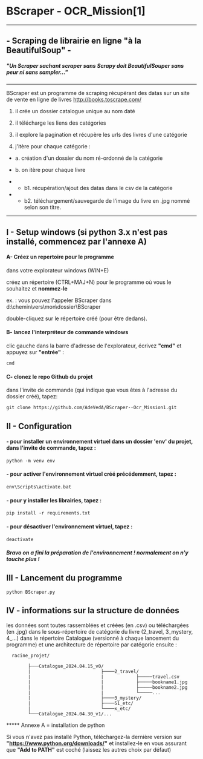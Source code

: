 # BScraper - OCR_Mission[1]
------------------------------------------
## - Scraping de librairie en ligne "à la BeautifulSoup" -

##### "Un Scraper sachant scraper sans Scrapy doit BeautifulSouper sans peur ni sans sampler..."
------------------------------------------
BScraper est un programme de scraping récupérant des datas sur un site de vente en ligne de livres http://books.toscrape.com/

1. il crée un dossier catalogue unique au nom daté

2. il télécharge les liens des catégories

3. il explore la pagination et récupère les urls des livres d'une catégorie

4. j'itère pour chaque catégorie :

- a. création d'un dossier du nom ré-ordonné de la catégorie 

- b. on itère pour chaque livre

- - b1. récupération/ajout des datas dans le csv de la catégorie 

- - b2. téléchargement/sauvegarde de l'image du livre en .jpg nommé selon son titre.


------------------------------------------

## I - Setup windows (si python 3.x n'est pas installé, commencez par l'annexe A)

  #### A- Créez un repertoire pour le programme
dans votre explorateur windows (WIN+E) 

créez un répertoire (CTRL+MAJ+N) pour le programme où vous le souhaitez et **nommez-le**

ex. : vous pouvez l'appeler BScraper dans d:\chemin\vers\mon\dossier\BScraper

double-cliquez sur le répertoire créé (pour être dedans).

  #### B- lancez l'interpréteur de commande windows
clic gauche dans la barre d'adresse de l'explorateur, écrivez **"cmd"** et appuyez sur **"entrée"** :

	cmd
	
  #### C- clonez le repo Github du projet
dans l'invite de commande (qui indique que vous êtes à l'adresse du dossier créé), tapez:

	git clone https://github.com/AdeVedA/BScraper--Ocr_Mission1.git
 
## II - Configuration

  #### - pour installer un environnement virtuel dans un dossier 'env' du projet, dans l'invite de commande, tapez :
	
	python -m venv env
 
  #### - pour activer l'environnement virtuel créé précédemment, tapez :
	
	env\Scripts\activate.bat
 
  #### - pour y installer les librairies, tapez :
	
	pip install -r requirements.txt

  #### - pour désactiver l'environnement virtuel, tapez :

	deactivate
	
  ##### Bravo on a fini la préparation de l'environnement ! normalement on n'y touche plus !
	
## III - Lancement du programme

	python BScraper.py

## IV - informations sur la structure de données

   les données sont toutes rassemblées et créées (en .csv) ou téléchargées (en .jpg) 
dans le sous-répertoire de catégorie du livre (2_travel, 3_mystery, 4_...)
dans le répertoire Catalogue (versionné à chaque lancement du programme)
et une architecture de répertoire par catégorie ensuite :

      racine_projet/

      	    ├───Catalogue_2024.04.15_v0/
      	    |                          ├────2_travel/
      	    |                          |            ├─────travel.csv
      	    |                          |            ├─────bookname1.jpg
      	    |                          |            ├─────bookname2.jpg
      	    |                          |            └─────...
      	    |                          ├────3_mystery/
      	    |                          ├────51_etc/
      	    |                          └────x_etc/
      	    └───Catalogue_2024.04.30_v1/...


***** Annexe A = installation de python

Si vous n'avez pas installé Python, téléchargez-la dernière version sur **"https://www.python.org/downloads/"** et installez-le en vous assurant que **"Add to PATH"** est coché (laissez les autres choix par défaut)
	
